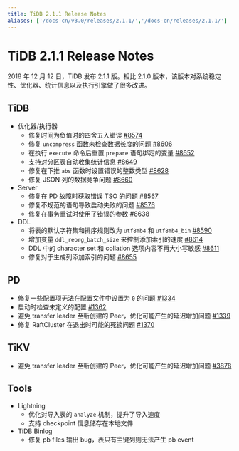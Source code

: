 ```yaml
---
title: TiDB 2.1.1 Release Notes
aliases: ['/docs-cn/v3.0/releases/2.1.1/','/docs-cn/releases/2.1.1/']
---
```


# TiDB 2.1.1 Release Notes

2018 年 12 月 12 日，TiDB 发布 2.1.1 版。相比 2.1.0 版本，该版本对系统稳定性、优化器、统计信息以及执行引擎做了很多改进。

## TiDB

+ 优化器/执行器
    - 修复时间为负值时的四舍五入错误 [#8574](https://github.com/pingcap/tidb/pull/8574)
    - 修复 `uncompress` 函数未检查数据长度的问题 [#8606](https://github.com/pingcap/tidb/pull/8606)
    - 在执行 `execute` 命令后重置 `prepare` 语句绑定的变量 [#8652](https://github.com/pingcap/tidb/pull/8652)
    - 支持对分区表自动收集统计信息 [#8649](https://github.com/pingcap/tidb/pull/8649)
    - 修复在下推 `abs` 函数时设置错误的整数类型 [#8628](https://github.com/pingcap/tidb/pull/8628)
    - 修复 JSON 列的数据竞争问题 [#8660](https://github.com/pingcap/tidb/pull/8660)
+ Server
    - 修复在 PD 故障时获取错误 TSO 的问题 [#8567](https://github.com/pingcap/tidb/pull/8567)
    - 修复不规范的语句导致启动失败的问题 [#8576](https://github.com/pingcap/tidb/pull/8576)
    - 修复在事务重试时使用了错误的参数 [#8638](https://github.com/pingcap/tidb/pull/8638)
+ DDL
    - 将表的默认字符集和排序规则改为 `utf8mb4` 和 `utf8mb4_bin` [#8590](https://github.com/pingcap/tidb/pull/8590)
    - 增加变量 `ddl_reorg_batch_size` 来控制添加索引的速度 [#8614](https://github.com/pingcap/tidb/pull/8614)
    - DDL 中的 character set 和 collation 选项内容不再大小写敏感 [#8611](https://github.com/pingcap/tidb/pull/8611)
    - 修复对于生成列添加索引的问题 [#8655](https://github.com/pingcap/tidb/pull/8655)

## PD

- 修复一些配置项无法在配置文件中设置为 `0` 的问题 [#1334](https://github.com/pingcap/pd/pull/1334)
- 启动时检查未定义的配置 [#1362](https://github.com/pingcap/pd/pull/1362)
- 避免 transfer leader 至新创建的 Peer，优化可能产生的延迟增加问题 [#1339](https://github.com/pingcap/pd/pull/1339)
- 修复 RaftCluster 在退出时可能的死锁问题 [#1370](https://github.com/pingcap/pd/pull/1370)

## TiKV

- 避免 transfer leader 至新创建的 Peer，优化可能产生的延迟增加问题 [#3878](https://github.com/tikv/tikv/pull/3878)

## Tools

+ Lightning
    - 优化对导入表的 `analyze` 机制，提升了导入速度
    - 支持 checkpoint 信息储存在本地文件
+ TiDB Binlog
    - 修复 pb files 输出 bug，表只有主键列则无法产生 pb event